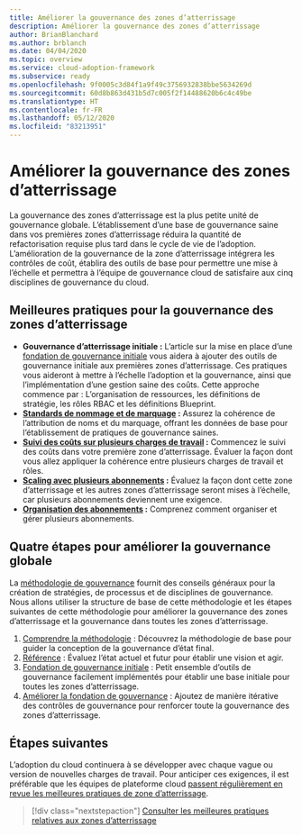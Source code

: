 ```yaml
---
title: Améliorer la gouvernance des zones d’atterrissage
description: Améliorer la gouvernance des zones d’atterrissage
author: BrianBlanchard
ms.author: brblanch
ms.date: 04/04/2020
ms.topic: overview
ms.service: cloud-adoption-framework
ms.subservice: ready
ms.openlocfilehash: 9f0005c3d84f1a9f49c3756932838bbe5634269d
ms.sourcegitcommit: 60d8b863d431b5d7c005f2f14488620b6c4c49be
ms.translationtype: HT
ms.contentlocale: fr-FR
ms.lasthandoff: 05/12/2020
ms.locfileid: "83213951"
---
```

# <a name="improve-landing-zone-governance"></a>Améliorer la gouvernance des zones d’atterrissage

La gouvernance des zones d’atterrissage est la plus petite unité de gouvernance globale. L’établissement d’une base de gouvernance saine dans vos premières zones d’atterrissage réduira la quantité de refactorisation requise plus tard dans le cycle de vie de l’adoption. L’amélioration de la gouvernance de la zone d’atterrissage intégrera les contrôles de coût, établira des outils de base pour permettre une mise à l’échelle et permettra à l’équipe de gouvernance cloud de satisfaire aux cinq disciplines de gouvernance du cloud.

## <a name="landing-zone-governance-best-practices"></a>Meilleures pratiques pour la gouvernance des zones d’atterrissage

- **Gouvernance d’atterrissage initiale :** L’article sur la mise en place d’une [fondation de gouvernance initiale](../../govern/guides/complex/index.md) vous aidera à ajouter des outils de gouvernance initiale aux premières zones d’atterrissage. Ces pratiques vous aideront à mettre à l’échelle l’adoption et la gouvernance, ainsi que l’implémentation d’une gestion saine des coûts. Cette approche commence par : L’organisation de ressources, les définitions de stratégie, les rôles RBAC et les définitions Blueprint.
- **[Standards de nommage et de marquage](../azure-best-practices/naming-and-tagging.md) :** Assurez la cohérence de l’attribution de noms et du marquage, offrant les données de base pour l’établissement de pratiques de gouvernance saines.
- **[Suivi des coûts sur plusieurs charges de travail](../azure-best-practices/track-costs.md) :** Commencez le suivi des coûts dans votre première zone d’atterrissage. Évaluer la façon dont vous allez appliquer la cohérence entre plusieurs charges de travail et rôles.
- **[Scaling avec plusieurs abonnements](../azure-best-practices/scale-subscriptions.md) :** Évaluez la façon dont cette zone d’atterrissage et les autres zones d’atterrissage seront mises à l’échelle, car plusieurs abonnements deviennent une exigence.
- **[Organisation des abonnements](../azure-best-practices/organize-subscriptions.md) :** Comprenez comment organiser et gérer plusieurs abonnements.

## <a name="four-steps-to-improve-overall-governance"></a>Quatre étapes pour améliorer la gouvernance globale

La [méthodologie de gouvernance](../../govern/index.md) fournit des conseils généraux pour la création de stratégies, de processus et de disciplines de gouvernance. Nous allons utiliser la structure de base de cette méthodologie et les étapes suivantes de cette méthodologie pour améliorer la gouvernance des zones d’atterrissage et la gouvernance dans toutes les zones d’atterrissage.

1. [Comprendre la méthodologie](../../govern/methodology.md) : Découvrez la méthodologie de base pour guider la conception de la gouvernance d’état final.
2. [Référence](../../govern/benchmark.md) : Évaluez l’état actuel et futur pour établir une vision et agir.
3. [Fondation de gouvernance initiale](../../govern/initial-foundation.md) : Petit ensemble d’outils de gouvernance facilement implémentés pour établir une base initiale pour toutes les zones d’atterrissage.
4. [Améliorer la fondation de gouvernance](../../govern/foundation-improvements.md) : Ajoutez de manière itérative des contrôles de gouvernance pour renforcer toute la gouvernance des zones d’atterrissage.

## <a name="next-steps"></a>Étapes suivantes

L’adoption du cloud continuera à se développer avec chaque vague ou version de nouvelles charges de travail. Pour anticiper ces exigences, il est préférable que les équipes de plateforme cloud [passent régulièrement en revue les meilleures pratiques de zone d’atterrissage](../azure-best-practices/index.md).

> [!div class="nextstepaction"]
> [Consulter les meilleures pratiques relatives aux zones d’atterrissage](../azure-best-practices/index.md)
